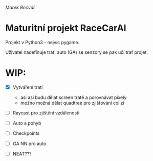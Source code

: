 *Marek Bečvář*

# Maturitní projekt RaceCarAI

Projekt v Python3 - nejvíc pygame.

Uživatel nadefinuje trať, auto (GA) se senzory se pak učí trať projet.

# WIP:
* [x] Vytváření tratí
    - asi asi budu dělat screen tratě a porovnávat pixely
    - možno možná dělat quadtree pro zjišťování colizí 
* [ ] Raycast pro zjištění vzdálenosti
* [ ] Auto a pohyb
* [ ] Checkpoints
* [ ] GA NN pro auto

* [ ] NEAT???
